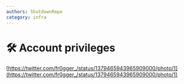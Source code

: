 ```yaml
---
authors: ShutdownRepo
category: infra
---
```


# 🛠️ Account privileges

[https://twitter.com/fr0gger_/status/1379465943965909000/photo/1](https://twitter.com/fr0gger_/status/1379465943965909000/photo/1)
